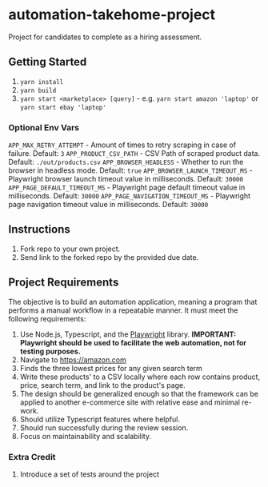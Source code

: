 # automation-takehome-project

Project for candidates to complete as a hiring assessment.


## Getting Started

1. `yarn install`
2. `yarn build`
2. `yarn start <marketplace> [query]` - e.g. `yarn start amazon 'laptop'` or `yarn start ebay 'laptop'`

### Optional Env Vars
`APP_MAX_RETRY_ATTEMPT` - Amount of times to retry scraping in case of failure. Default: `3`
`APP_PRODUCT_CSV_PATH` - CSV Path of scraped product data. Default: `./out/products.csv`
`APP_BROWSER_HEADLESS` - Whether to run the browser in headless mode. Default: `true`
`APP_BROWSER_LAUNCH_TIMEOUT_MS` - Playwright browser launch timeout value in milliseconds. Default: `30000`
`APP_PAGE_DEFAULT_TIMEOUT_MS` - Playwright page default timeout value in milliseconds. Default: `30000`
`APP_PAGE_NAVIGATION_TIMEOUT_MS` - Playwright page navigation timeout value in milliseconds. Default: `30000`

## Instructions

1. Fork repo to your own project.
2. Send link to the forked repo by the provided due date.

## Project Requirements

The objective is to build an automation application, meaning a program that performs a manual workflow in a repeatable manner. It must meet the following requirements:

1. Use Node.js, Typescript, and the [Playwright](https://playwright.dev/) library. **IMPORTANT: Playwright should be used to facilitate the web automation, not for testing purposes.**
2. Navigate to https://amazon.com
3. Finds the three lowest prices for any given search term
4. Write these products' to a CSV locally where each row contains product, price, search term, and link to the product's page.
5. The design should be generalized enough so that the framework can be applied to another e-commerce site with relative ease and minimal re-work.
6. Should utilize Typescript features where helpful.
7. Should run successfully during the review session.
8. Focus on maintainability and scalability.

### Extra Credit

1. Introduce a set of tests around the project
